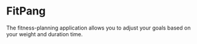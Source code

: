 # FitPang
The fitness-planning application allows you to adjust your goals based on your weight and duration time.
